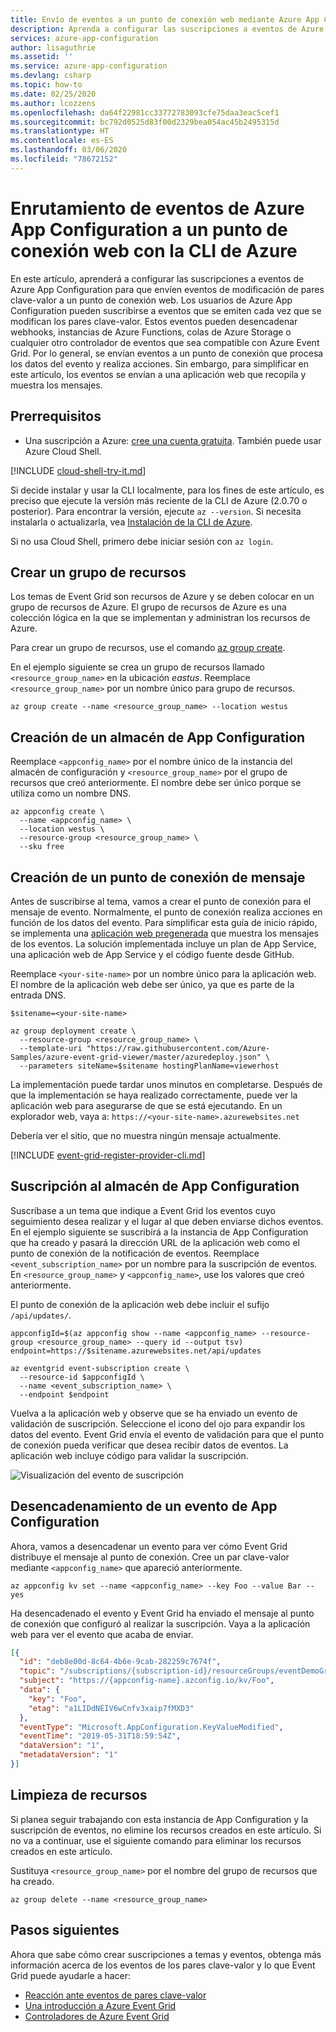 ```yaml
---
title: Envío de eventos a un punto de conexión web mediante Azure App Configuration
description: Aprenda a configurar las suscripciones a eventos de Azure App Configuration para que envíen eventos de modificación de pares clave-valor a un punto de conexión web
services: azure-app-configuration
author: lisaguthrie
ms.assetid: ''
ms.service: azure-app-configuration
ms.devlang: csharp
ms.topic: how-to
ms.date: 02/25/2020
ms.author: lcozzens
ms.openlocfilehash: da64f22981cc33772783093cfe75daa3eac5cef1
ms.sourcegitcommit: bc792d0525d83f00d2329bea054ac45b2495315d
ms.translationtype: HT
ms.contentlocale: es-ES
ms.lasthandoff: 03/06/2020
ms.locfileid: "78672152"
---
```

# <a name="route-azure-app-configuration-events-to-a-web-endpoint-with-azure-cli"></a>Enrutamiento de eventos de Azure App Configuration a un punto de conexión web con la CLI de Azure

En este artículo, aprenderá a configurar las suscripciones a eventos de Azure App Configuration para que envíen eventos de modificación de pares clave-valor a un punto de conexión web. Los usuarios de Azure App Configuration pueden suscribirse a eventos que se emiten cada vez que se modifican los pares clave-valor. Estos eventos pueden desencadenar webhooks, instancias de Azure Functions, colas de Azure Storage o cualquier otro controlador de eventos que sea compatible con Azure Event Grid. Por lo general, se envían eventos a un punto de conexión que procesa los datos del evento y realiza acciones. Sin embargo, para simplificar en este artículo, los eventos se envían a una aplicación web que recopila y muestra los mensajes.

## <a name="prerequisites"></a>Prerrequisitos

- Una suscripción a Azure: [cree una cuenta gratuita](https://azure.microsoft.com/free/). También puede usar Azure Cloud Shell.

[!INCLUDE [cloud-shell-try-it.md](../../includes/cloud-shell-try-it.md)]

Si decide instalar y usar la CLI localmente, para los fines de este artículo, es preciso que ejecute la versión más reciente de la CLI de Azure (2.0.70 o posterior). Para encontrar la versión, ejecute `az --version`. Si necesita instalarla o actualizarla, vea [Instalación de la CLI de Azure](/cli/azure/install-azure-cli).

Si no usa Cloud Shell, primero debe iniciar sesión con `az login`.

## <a name="create-a-resource-group"></a>Crear un grupo de recursos

Los temas de Event Grid son recursos de Azure y se deben colocar en un grupo de recursos de Azure. El grupo de recursos de Azure es una colección lógica en la que se implementan y administran los recursos de Azure.

Para crear un grupo de recursos, use el comando [az group create](/cli/azure/group). 

En el ejemplo siguiente se crea un grupo de recursos llamado `<resource_group_name>` en la ubicación *eastus*.  Reemplace `<resource_group_name>` por un nombre único para grupo de recursos.

```azurecli-interactive
az group create --name <resource_group_name> --location westus
```

## <a name="create-an-app-configuration-store"></a>Creación de un almacén de App Configuration

Reemplace `<appconfig_name>` por el nombre único de la instancia del almacén de configuración y `<resource_group_name>` por el grupo de recursos que creó anteriormente. El nombre debe ser único porque se utiliza como un nombre DNS.

```azurecli-interactive
az appconfig create \
  --name <appconfig_name> \
  --location westus \
  --resource-group <resource_group_name> \
  --sku free
```

## <a name="create-a-message-endpoint"></a>Creación de un punto de conexión de mensaje

Antes de suscribirse al tema, vamos a crear el punto de conexión para el mensaje de evento. Normalmente, el punto de conexión realiza acciones en función de los datos del evento. Para simplificar esta guía de inicio rápido, se implementa una [aplicación web pregenerada](https://github.com/Azure-Samples/azure-event-grid-viewer) que muestra los mensajes de los eventos. La solución implementada incluye un plan de App Service, una aplicación web de App Service y el código fuente desde GitHub.

Reemplace `<your-site-name>` por un nombre único para la aplicación web. El nombre de la aplicación web debe ser único, ya que es parte de la entrada DNS.

```azurecli-interactive
$sitename=<your-site-name>

az group deployment create \
  --resource-group <resource_group_name> \
  --template-uri "https://raw.githubusercontent.com/Azure-Samples/azure-event-grid-viewer/master/azuredeploy.json" \
  --parameters siteName=$sitename hostingPlanName=viewerhost
```

La implementación puede tardar unos minutos en completarse. Después de que la implementación se haya realizado correctamente, puede ver la aplicación web para asegurarse de que se está ejecutando. En un explorador web, vaya a: `https://<your-site-name>.azurewebsites.net`

Debería ver el sitio, que no muestra ningún mensaje actualmente.

[!INCLUDE [event-grid-register-provider-cli.md](../../includes/event-grid-register-provider-cli.md)]

## <a name="subscribe-to-your-app-configuration-store"></a>Suscripción al almacén de App Configuration

Suscríbase a un tema que indique a Event Grid los eventos cuyo seguimiento desea realizar y el lugar al que deben enviarse dichos eventos. En el ejemplo siguiente se suscribirá a la instancia de App Configuration que ha creado y pasará la dirección URL de la aplicación web como el punto de conexión de la notificación de eventos. Reemplace `<event_subscription_name>` por un nombre para la suscripción de eventos. En `<resource_group_name>` y `<appconfig_name>`, use los valores que creó anteriormente.

El punto de conexión de la aplicación web debe incluir el sufijo `/api/updates/`.

```azurecli-interactive
appconfigId=$(az appconfig show --name <appconfig_name> --resource-group <resource_group_name> --query id --output tsv)
endpoint=https://$sitename.azurewebsites.net/api/updates

az eventgrid event-subscription create \
  --resource-id $appconfigId \
  --name <event_subscription_name> \
  --endpoint $endpoint
```

Vuelva a la aplicación web y observe que se ha enviado un evento de validación de suscripción. Seleccione el icono del ojo para expandir los datos del evento. Event Grid envía el evento de validación para que el punto de conexión pueda verificar que desea recibir datos de eventos. La aplicación web incluye código para validar la suscripción.

![Visualización del evento de suscripción](./media/quickstarts/event-grid/view-subscription-event.png)

## <a name="trigger-an-app-configuration-event"></a>Desencadenamiento de un evento de App Configuration

Ahora, vamos a desencadenar un evento para ver cómo Event Grid distribuye el mensaje al punto de conexión. Cree un par clave-valor mediante `<appconfig_name>` que apareció anteriormente.

```azurecli-interactive
az appconfig kv set --name <appconfig_name> --key Foo --value Bar --yes
```

Ha desencadenado el evento y Event Grid ha enviado el mensaje al punto de conexión que configuró al realizar la suscripción. Vaya a la aplicación web para ver el evento que acaba de enviar.

```json
[{
  "id": "deb8e00d-8c64-4b6e-9cab-282259c7674f",
  "topic": "/subscriptions/{subscription-id}/resourceGroups/eventDemoGroup/providers/microsoft.appconfiguration/configurationstores/{appconfig-name}",
  "subject": "https://{appconfig-name}.azconfig.io/kv/Foo",
  "data": {
    "key": "Foo",
    "etag": "a1LIDdNEIV6wCnfv3xaip7fMXD3"
  },
  "eventType": "Microsoft.AppConfiguration.KeyValueModified",
  "eventTime": "2019-05-31T18:59:54Z",
  "dataVersion": "1",
  "metadataVersion": "1"
}]
```

## <a name="clean-up-resources"></a>Limpieza de recursos
Si planea seguir trabajando con esta instancia de App Configuration y la suscripción de eventos, no elimine los recursos creados en este artículo. Si no va a continuar, use el siguiente comando para eliminar los recursos creados en este artículo.

Sustituya `<resource_group_name>` por el nombre del grupo de recursos que ha creado.

```azurecli-interactive
az group delete --name <resource_group_name>
```

## <a name="next-steps"></a>Pasos siguientes

Ahora que sabe cómo crear suscripciones a temas y eventos, obtenga más información acerca de los eventos de los pares clave-valor y lo que Event Grid puede ayudarle a hacer:

- [Reacción ante eventos de pares clave-valor](concept-app-configuration-event.md)
- [Una introducción a Azure Event Grid](../event-grid/overview.md)
- [Controladores de Azure Event Grid](../event-grid/event-handlers.md)
